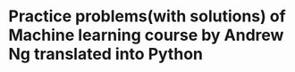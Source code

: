 #  Practice problems(with solutions) of Machine learning course by Andrew Ng translated into Python
